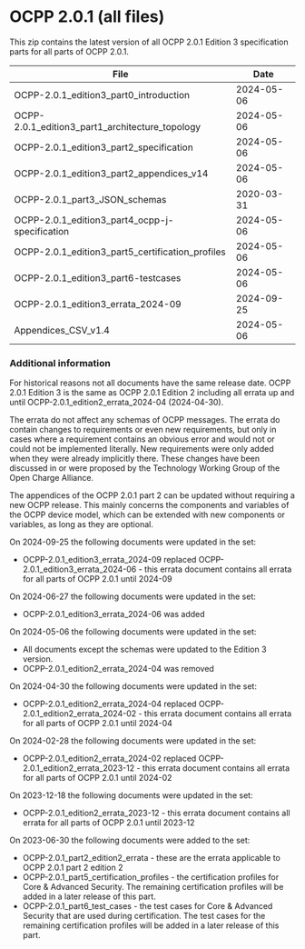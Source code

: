 OCPP 2.0.1 (all files)
============

This zip contains the latest version of all OCPP 2.0.1 Edition 3 specification parts for all parts of OCPP 2.0.1.

| File 									  			| Date 	   |
|---------------------------------------------------|------------|
| OCPP-2.0.1_edition3_part0_introduction 			| 2024-05-06 |
| OCPP-2.0.1_edition3_part1_architecture_topology	| 2024-05-06 |
| OCPP-2.0.1_edition3_part2_specification			| 2024-05-06 |
| OCPP-2.0.1_edition3_part2_appendices_v14			| 2024-05-06 |
| OCPP-2.0.1_part3_JSON_schemas 					| 2020-03-31 |
| OCPP-2.0.1_edition3_part4_ocpp-j-specification	| 2024-05-06 |
| OCPP-2.0.1_edition3_part5_certification_profiles	| 2024-05-06 |
| OCPP-2.0.1_edition3_part6-testcases             	| 2024-05-06 |
| OCPP-2.0.1_edition3_errata_2024-09			    | 2024-09-25 |
| Appendices_CSV_v1.4 			 					| 2024-05-06 |

### Additional information

For historical reasons not all documents have the same release date. OCPP 2.0.1 Edition 3 is the same as OCPP 2.0.1 Edition 2 including all errata up and until OCPP-2.0.1_edition2_errata_2024-04 (2024-04-30).

The errata do not affect any schemas of OCPP messages. The errata do contain changes to requirements or even new requirements,
but only in cases where a requirement contains an obvious error and would not or could not be implemented literally. New 
requirements were only added when they were already implicitly there. These changes have been discussed in or were proposed by 
the Technology Working Group of the Open Charge Alliance.

The appendices of the OCPP 2.0.1 part 2 can be updated without requiring a new OCPP release. This mainly concerns the
components and variables of the OCPP device model, which can be extended with new components or variables, as long as they
are optional.

On 2024-09-25 the following documents were updated in the set:
- OCPP-2.0.1_edition3_errata_2024-09 replaced OCPP-2.0.1_edition3_errata_2024-06 - this errata document contains all errata for all parts of OCPP 2.0.1 until 2024-09

On 2024-06-27 the following documents were updated in the set:
- OCPP-2.0.1_edition3_errata_2024-06 was added

On 2024-05-06 the following documents were updated in the set:
- All documents except the schemas were updated to the Edition 3 version.
- OCPP-2.0.1_edition2_errata_2024-04 was removed

On 2024-04-30 the following documents were updated in the set:
- OCPP-2.0.1_edition2_errata_2024-04 replaced OCPP-2.0.1_edition2_errata_2024-02 - this errata document contains all errata for all parts of OCPP 2.0.1 until 2024-04

On 2024-02-28 the following documents were updated in the set:
- OCPP-2.0.1_edition2_errata_2024-02 replaced OCPP-2.0.1_edition2_errata_2023-12 - this errata document contains all errata for all parts of OCPP 2.0.1 until 2024-02

On 2023-12-18 the following documents were updated in the set:
- OCPP-2.0.1_edition2_errata_2023-12 - this errata document contains all errata for all parts of OCPP 2.0.1 until 2023-12

On 2023-06-30 the following documents were added to the set:
- OCPP-2.0.1_part2_edition2_errata - these are the errata applicable to OCPP 2.0.1 part 2 edition 2
- OCPP-2.0.1_part5_certification_profiles - the certification profiles for Core & Advanced Security. The remaining certification profiles will be added in a later release of this part.
- OCPP-2.0.1_part6_test_cases - the test cases for Core & Advanced Security that are used during certification. The test cases for the remaining certification profiles will be added in a later release of this part.

